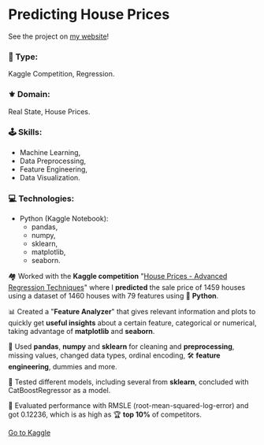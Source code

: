 # Predicting House Prices

See the project on [my website](https://aadsm2355.wixsite.com/andryadsm/predicting-house-prices)!

### 📌 Type:
Kaggle Competition, Regression.

### ⚜️ Domain:
Real State, House Prices.

### 🕹️ Skills:
- Machine Learning,
- Data Preprocessing,
- Feature Engineering,
- Data Visualization.
​
### 💻 Technologies:
- Python (Kaggle Notebook):
    - pandas,
    - numpy,
    - sklearn,
    - matplotlib,
    - seaborn.

🏘️ Worked with the **Kaggle competition** "[House Prices - Advanced Regression Techniques](https://www.kaggle.com/competitions/house-prices-advanced-regression-techniques)" where I **predicted** the sale price of 1459 houses using a dataset of 1460 houses with 79 features using 🐍 **Python**.​

📊 Created a "**Feature Analyzer**" that gives relevant information and plots to quickly get **useful insights** about a certain feature, categorical or numerical, taking advantage of **matplotlib** and **seaborn**. 

🧹 Used **pandas**, **numpy** and **sklearn** for cleaning and **preprocessing**, missing values, changed data types, ordinal encoding, 🛠️ **feature engineering**, dummies and more.​

🤖 Tested different models, including several from **sklearn**, concluded with CatBoostRegressor as a model.​

🧾 Evaluated performance with RMSLE (root-mean-squared-log-error) and got 0.12236, which is as high as 🏆 **top 10%** of competitors.

[Go to Kaggle](https://www.kaggle.com/code/andrydasilva/house-prices-with-feature-analyzer)
